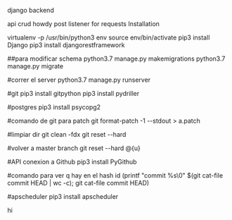 django backend

api crud
howdy post listener for requests
Installation

virtualenv -p /usr/bin/python3 env
source env/bin/activate
pip3 install Django
pip3 install djangorestframework

##para modificar schema
python3.7 manage.py makemigrations
python3.7 manage.py migrate

#correr el server
python3.7 manage.py runserver

#git
pip3 install gitpython
pip3 install pydriller

#postgres
pip3 install psycopg2

#comando de git para patch
git format-patch -1 --stdout > a.patch

#limpiar dir
git clean -fdx
git reset --hard

#volver a master branch
git reset --hard @{u}

#API conexion a Github
pip3 install PyGithub

#comando para ver q hay en el hash id
(printf "commit %s\0" $(git cat-file commit HEAD | wc -c); git cat-file commit HEAD)

#apscheduler
pip3 install apscheduler

hi
